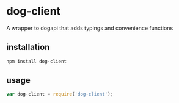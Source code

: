 # dog-client

A wrapper to dogapi that adds typings and convenience functions

## installation

```bash
npm install dog-client
```

## usage

```javascript
var dog-client = require('dog-client');

```
